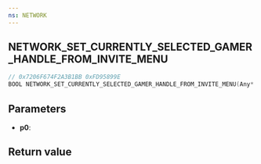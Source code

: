 ```yaml
---
ns: NETWORK
---
```

## NETWORK_SET_CURRENTLY_SELECTED_GAMER_HANDLE_FROM_INVITE_MENU

```c
// 0x7206F674F2A3B1BB 0xFD95899E
BOOL NETWORK_SET_CURRENTLY_SELECTED_GAMER_HANDLE_FROM_INVITE_MENU(Any* p0);
```


## Parameters
* **p0**: 

## Return value

